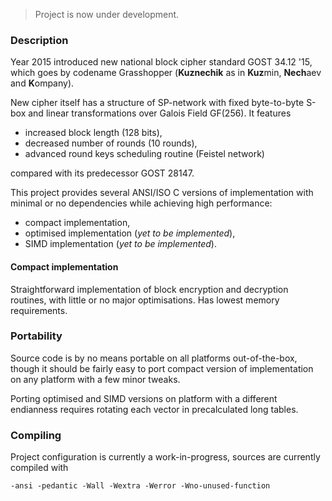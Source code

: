 > Project is now under development.

### Description

Year 2015 introduced new national block cipher standard GOST 34.12 '15, which goes by codename Grasshopper (**Kuznechik** as in **Kuz**min, **Nech**aev and **K**ompany).

New cipher itself has a structure of SP-network with fixed byte-to-byte S-box and linear transformations over Galois Field GF(256). It features

* increased block length (128 bits),
* decreased number of rounds (10 rounds),
* advanced round keys scheduling routine (Feistel network)

compared with its predecessor GOST 28147.

This project provides several ANSI/ISO C versions of implementation with minimal or no dependencies while achieving high performance:

* compact implementation,
* optimised implementation (*yet to be implemented*),
* SIMD implementation (*yet to be implemented*).

#### Compact implementation

Straightforward implementation of block encryption and decryption routines, with little or no major optimisations. Has lowest memory requirements.


### Portability

Source code is by no means portable on all platforms out-of-the-box, though it should be fairly easy to port compact version of implementation on any platform with a few minor tweaks. 

Porting optimised and SIMD versions on platform with a different endianness requires rotating each vector in precalculated long tables. 


### Compiling

Project configuration is currently a work-in-progress, sources are currently compiled with

```
-ansi -pedantic -Wall -Wextra -Werror -Wno-unused-function
```

